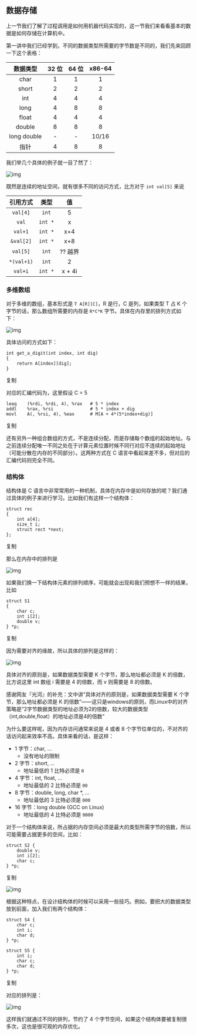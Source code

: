 ## 数据存储

上一节我们了解了过程调用是如何用机器代码实现的，这一节我们来看看基本的数据是如何存储在计算机中。

第一讲中我们已经学到，不同的数据类型所需要的字节数是不同的，我们先来回顾一下这个表格：

|  数据类型   | 32 位 | 64 位 | x86-64 |
| :---------: | :---: | :---: | :----: |
|    char     |   1   |   1   |   1    |
|    short    |   2   |   2   |   2    |
|     int     |   4   |   4   |   4    |
|    long     |   4   |   8   |   8    |
|    float    |   4   |   4   |   4    |
|   double    |   8   |   8   |   8    |
| long double |   -   |   -   | 10/16  |
|    指针     |   4   |   8   |   8    |

我们举几个具体的例子就一目了然了：

![img](https://wdxtub.com/images/csapp/14611748992035.jpg)

既然是连续的地址空间，就有很多不同的访问方式，比方对于 `int val[5]` 来说

|  引用方式  |  类型   |   值    |
| :--------: | :-----: | :-----: |
|  `val[4]`  |  `int`  |    5    |
|   `val`    | `int *` |    x    |
|  `val+1`   | `int *` |   x+4   |
| `&val[2]`  | `int *` |   x+8   |
|  `val[5]`  |  `int`  | ?? 越界 |
| `*(val+1)` |  `int`  |    2    |
|  `val+i`   | `int *` | x + 4i  |

### 多维数组

对于多维的数组，基本形式是 `T A[R][C]`，R 是行，C 是列，如果类型 T 占 K 个字节的话，那么数组所需要的内存是 `R*C*K` 字节。具体在内存里的排列方式如下：

![img](https://wdxtub.com/images/csapp/14611757048510.jpg)

具体访问的方式如下：

```
int get_a_digit(int index, int dig)
{
    return A[index][dig];
}
```

复制

对应的汇编代码为，这里假设 C = 5

```
leaq    (%rdi, %rdi, 4), %rax   # 5 * index
addl    %rax, %rsi              # 5 * index + dig
movl    A(, %rsi, 4), %eax      # M[A + 4*(5*index+dig)]
```

复制

还有另外一种组合数组的方式，不是连续分配，而是存储每个数组的起始地址。与之前连续分配唯一不同之处在于计算元素位置时候不同行对应不连续的起始地址（可能分散在内存的不同部分）。这两种方式在 C 语言中看起来差不多，但对应的汇编代码则完全不同。

### 结构体

结构体是 C 语言中非常常用的一种机制，具体在内存中是如何存放的呢？我们通过具体的例子来进行学习。比如我们有这样一个结构体：

```
struct rec 
{
    int a[4];
    size_t i;       
    struct rect *next;
};
```

复制

那么在内存中的排列是

![img](https://wdxtub.com/images/csapp/14611816137150.jpg)

如果我们换一下结构体元素的排列顺序，可能就会出现和我们预想不一样的结果，比如

```
struct S1
{
    char c;
    int i[2];
    double v;
} *p;
```

复制

因为需要对齐的缘故，所以具体的排列是这样的：

![img](https://wdxtub.com/images/csapp/14611821730508.jpg)

具体对齐的原则是，如果数据类型需要 K 个字节，那么地址都必须是 K 的倍数，比方说这里 int 数组 i 需要是 4 的倍数，而 v 则需要是 8 的倍数。

感谢网友『光河』的补充：文中讲“具体对齐的原则是，如果数据类型需要 K 个字节，那么地址都必须是 K 的倍数”——这只是windows的原则，而Linux中的对齐策略是“2字节数据类型的地址必须为2的倍数，较大的数据类型（int,double,float）的地址必须是4的倍数”

为什么要这样呢，因为内存访问通常来说是 4 或者 8 个字节位单位的，不对齐的话访问起来效率不高。具体来看的话，是这样：

- 1 字节：char, …
  - 没有地址的限制
- 2 字节：short, …
  - 地址最低的 1 比特必须是 `0`
- 4 字节：int, float, …
  - 地址最低的 2 比特必须是 `00`
- 8 字节：double, long, char *, …
  - 地址最低的 3 比特必须是 `000`
- 16 字节：long double (GCC on Linux)
  - 地址最低的 4 比特必须是 `0000`

对于一个结构体来说，所占据的内存空间必须是最大的类型所需字节的倍数，所以可能需要占据更多的空间，比如：

```
struct S2 {
	double v;
	int i[2];
	char c;
} *p;
```

复制

![img](https://wdxtub.com/images/csapp/14611824112595.jpg)

根据这种特点，在设计结构体的时候可以采用一些技巧。例如，要把大的数据类型放到前面，加入我们有两个结构体：

```
struct S4 {
	char c;
	int i;
	char d;
} *p;

struct S5 {
	int i;
	char c;
	char d;
} *p;
```

复制

对应的排列是：

![img](https://wdxtub.com/images/csapp/14611827570059.jpg)

这样我们就通过不同的排列，节约了 4 个字节空间，如果这个结构体要被复制很多次，这也是很可观的内存优化。